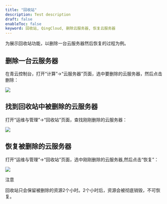 ```yaml
---
title: "回收站"
description: Test description
draft: false
enableToc: false
keyword: 回收站, QingCloud, 删除云服务器, 恢复云服务器
---
```




为展示回收站功能，以删除一台云服务器然后恢复的过程为例。

## 删除一台云服务器

在青云控制台，打开“计算”->“云服务器”页面，选中要删除的云服务器，然后点击删除：

![](../../_images/delete_instance.png)


## 找到回收站中被删除的云服务器

打开“运维与管理”->“回收站”页面，查找刚刚删除的云服务器：

![](../../_images/find_delete_instance.png)


## 恢复被删除的云服务器
打开“运维与管理”->“回收站”页面，选中刚刚删除的云服务器,然后点击“恢复”：

![](../../_images/find_deleted_and_recover.png)

注意

回收站只会保留被删除的资源2个小时。2个小时后，资源会被彻底销毁，不可恢复。